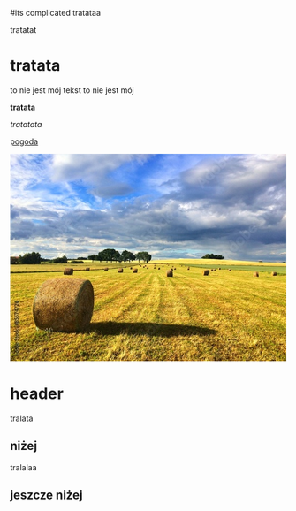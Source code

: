 <!-- Example for normal text -->
#its complicated
tratataa  

<!-- Example for title -->
tratatat


<!-- Here comes the TOC -->

<!-- Example of paragraph of text -->

<!-- Example of another paragraph -->
# **tratata**

to nie jest mój tekst to nie jest mój 

<!-- Example for Bold -->
**tratata**
<!-- Example for Italic  -->
*tratatata*

<!-- Example for Links -->
[pogoda](http://meteo.pl)

<!-- Example for Images -->

![1](pole.jpg)


<!-- Example for linking to another file-->

<!-- Example for Headers -->
# **header**
tralata
## niżej
tralalaa
## jeszcze niżej

<!-- Just text with equation -->

<!-- Example for inline code -->

<!-- A block of code -->

<!-- Example for Quote -->

<!-- Example for Bullet List -->

<!-- Example for Numbered List -->

<!-- Example for Tables -->

<!-- Paragraph after table -->
